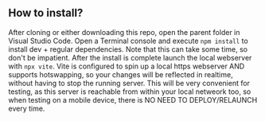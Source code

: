 ## How to install?

After cloning or either downloading this repo, open the parent folder in Visual Studio Code. Open a Terminal console and execute `npm install` to install dev + regular dependencies. Note that this can take some time, so don't be impatient. After the install is complete launch the local webserver with `npx vite`. Vite is configured to spin up a local https webserver AND supports hotswapping, so your changes will be reflected in realtime, without having to stop the running server. This will be very convenient for testing, as this server is reachable from within your local netweork too, so when testing on a mobile device, there is NO NEED TO DEPLOY/RELAUNCH every time.
